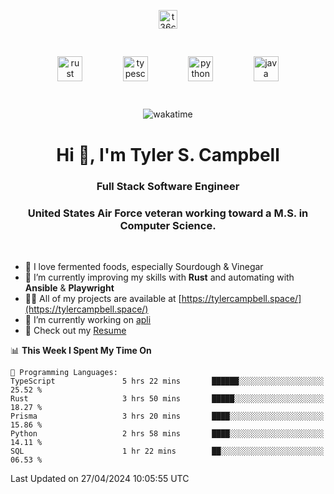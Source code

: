 <p align="center">
<a href="https://www.linkedin.com/in/t36campbell" target="blank"><img align="center" src="https://ik.imagekit.io/t36campbell/Portfolio/linkedin.png.original_m8bbGgPh6.png" alt="t36campbell" height="30" width="30" /></a>
</p>
<p align="center">
    <img src="https://rustacean.net/assets/rustacean-orig-noshadow.svg" alt="rust" width="40" height="40" style="margin: 6%;" />
    <img src="https://cdn.worldvectorlogo.com/logos/typescript.svg" alt="typescript" width="40" height="40" style="margin: 6%;" />
    <img src="https://cdn.worldvectorlogo.com/logos/python-5.svg" alt="python" width="40" height="40" style="margin: 6%;" />
    <img src="https://cdn.worldvectorlogo.com/logos/java-14.svg" alt="java" width="40" height="40" style="margin: 6%;" />
</p>
<div align="center">
  
  ![wakatime](https://wakatime.com/badge/user/738aac7f-8868-4bc3-a1df-4c36703ee4b6.svg)
  
</div>

<h1 align="center">Hi 👋, I'm Tyler S. Campbell</h1>
<h3 align="center">Full Stack Software Engineer</h3>
<h3 align="center">United States Air Force veteran working toward a M.S. in Computer Science.</h3>
<br>

- 🍞 I love fermented foods, especially Sourdough & Vinegar
- 🌱 I’m currently improving my skills with **Rust** and automating with **Ansible** & **Playwright**
- 👨‍💻 All of my projects are available at [https://tylercampbell.space/](https://tylercampbell.space/)
- 🔭 I’m currently working on [apli](https://github.com/t36campbell/apli)
- 📄 Check out my [Resume](https://tylercampbell.space/Tyler%20Campbell%20Resume%20(2024).pdf)


<!--START_SECTION:waka-->
📊 **This Week I Spent My Time On** 

```text
💬 Programming Languages: 
TypeScript               5 hrs 22 mins       ██████░░░░░░░░░░░░░░░░░░░   25.52 % 
Rust                     3 hrs 50 mins       █████░░░░░░░░░░░░░░░░░░░░   18.27 % 
Prisma                   3 hrs 20 mins       ████░░░░░░░░░░░░░░░░░░░░░   15.86 % 
Python                   2 hrs 58 mins       ████░░░░░░░░░░░░░░░░░░░░░   14.11 % 
SQL                      1 hr 22 mins        ██░░░░░░░░░░░░░░░░░░░░░░░   06.53 % 
```


 Last Updated on 27/04/2024 10:05:55 UTC
<!--END_SECTION:waka-->
